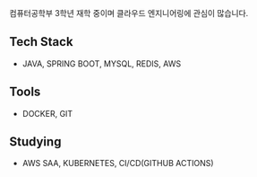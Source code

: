 컴퓨터공학부 3학년 재학 중이며 클라우드 엔지니어링에 관심이 많습니다.

## Tech Stack
- JAVA, SPRING BOOT, MYSQL, REDIS, AWS

## Tools
- DOCKER, GIT

## Studying
- AWS SAA, KUBERNETES, CI/CD(GITHUB ACTIONS)
